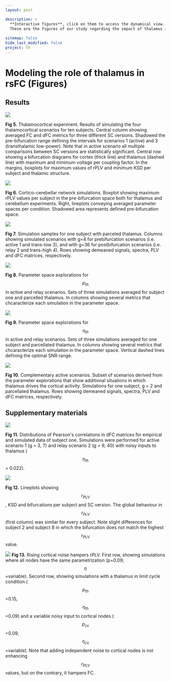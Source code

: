 ```yaml
---
layout: post

description: >
  **Interactive figures**, click on them to access the dynamical view. 
  These are the figures of our study regarding the impact of thalamus in rsFC.
  
sitemap: false
hide_last_modified: false
project: th
---
```


# Modeling the role of thalamus in rsFC (Figures)


## Results

[<img src="PAPER-R1_lineSpace-boxplots_PLV-KSD.svg">](PAPER-R1_lineSpace-boxplots_PLV-KSD.html)

**Fig 5.** Thalamocortical experiment. Results of simulating the four thalamocortical scenarios for ten subjects. 
Central column showing averaged FC and dFC metrics for three different SC versions. Shadowed the pre-bifurcation 
range defining the intervals for scenarios 1 (active) and 3 (transthalamic low-power). Note that in active scenario 
all multiple comparisons between SC versions are statistically significant. Central row showing a bifurcation diagrams 
for cortex (thick line) and thalamus (dashed line) with maximum and minimum voltage per coupling factor. In the margins,
boxplots for maximum values of rPLV and minimum KSD per subject and thalamic structure.



[<img src="PAPER-R2_THCER_lineSpace-boxplots.svg">](PAPER-R2_THCER_lineSpace-boxplots.html)

**Fig 6.** Cortico-cerebellar network simulations. Boxplot showing maximum rPLV values per subject in the pre-bifurcation 
space both for thalamus and cerebellum experiments. Right, lineplots conveying averaged parameter spaces per condition.
Shadowed area represents defined pre-bifurcation space.



[<img src="PAPER-R3_g_explore.svg">](PAPER-R3_g_explore.html)

**Fig 7.** Simulation samples for one subject with parceled thalamus. Columns showing simulated scenarios with g=4 for 
prebifurcation scenarios (i.e. active 1 and trans-low 3), and with g=36 for postbifurcation scenarios 
(i.e. relay 2 and trans-high 4). Rows showing demeaned signals, spectra, PLV and dFC matrices, respectively.



[<img src="PAPER-R4.1-padjust.svg">](PAPER-R4.1-padjust.html)

**Fig 8.** Parameter space explorations for $$p_{th}$$ in active and relay scenarios. Sets of three simulations averaged 
for subject one and parcelled thalamus. In columns showing several metrics that chcaracterize each simulation in the parameter space.



[<img src="PAPER-R4.2-sigmaadjust.svg">](PAPER-R4.2-sigmaadjust.html)

**Fig 9.** Parameter space explorations for $$\eta_{th}$$ in active and relay scenarios. Sets of three simulations averaged 
for one subject and parcellated thalamus. In columns showing several metrics that chcaracterize each simulation in the parameter space. 
Vertical dashed lines defining the optimal SNR range.



[<img src="PAPER-R5_g_explore.svg">](PAPER-R5_g_explore.html)

**Fig 10.** Complementary active scenarios. Subset of scenarios derived from the parameter explorations that show 
additional situations in which thalamus drives the cortical activity. Simulations for one subject, 
g = 2 and parcellated thalamus. Rows showing demeaned signals, spectra, PLV and dFC matrices, respectively.



## Supplementary materials

[<img src="PAPER-sm1_KSDprebif_active3b.svg">](PAPER-sm1_KSDprebif_active3b.html)

**Fig 11.** Distributions of Pearson's correlations in dFC matrices for empirical and simulated data of subject one. 
Simulations were performed for active scenario 1 (g = 3, 7) and relay scenario 2 (g = 9, 40) with noisy 
inputs to thalamus ($$\eta_{th}$$ = 0.022).



[<img src="PAPER-sm2_SUBJECTS-lineSpaces.svg">](PAPER-sm2_SUBJECTS-lineSpaces.html)

**Fig 12.** Lineplots showing $$r_{PLV}$$, KSD and bifurcations per subject and SC version. The global behaviour 
in $$r_{PLV}$$ (first column) was similar for every subject. Note slight differences for subject 2 and subject 8 in 
which the bifurcation does not match the highest $$r_{PLV}$$ value.


[<img src="PAPER-sm3_sigmaCX.svg">](PAPER-sm3_sigmaCX.html)
**Fig 13.** Rising cortical noise hampers rPLV. First row, showing simulations where all nodes have the same 
parametrization (p=0.09; $$\eta$$=variable). Second row, showing simulations with a thalamus in limit cycle condition 
($$p_{th}$$=0.15, $$\eta_{th}$$=0.09) and a variable noisy input to cortical nodes ($$p_{cx}$$=0.09, 
$$\eta_{cx}$$=variable). Note that adding independent noise to cortical nodes is not enhancing $$r_{PLV}$$ values, 
but on the contrary, it hampers FC.